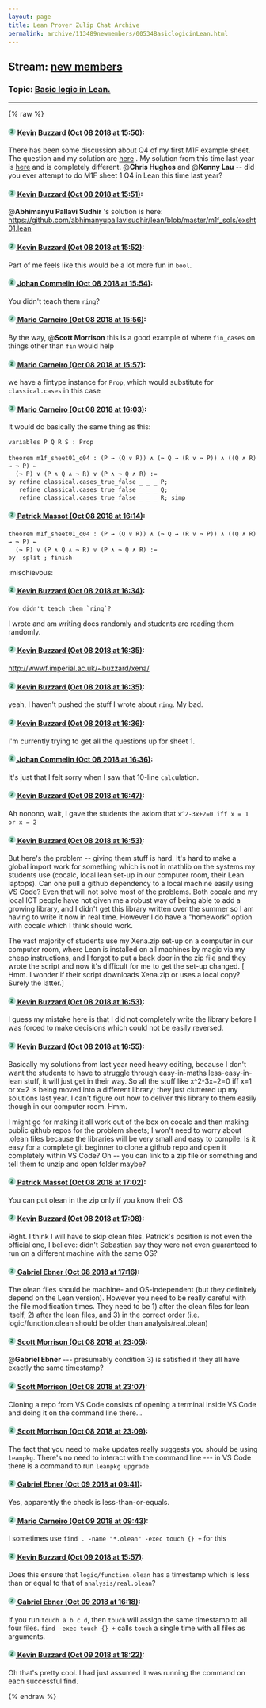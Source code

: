 ```yaml
---
layout: page
title: Lean Prover Zulip Chat Archive 
permalink: archive/113489newmembers/00534BasiclogicinLean.html
---
```


## Stream: [new members](index.html)
### Topic: [Basic logic in Lean.](00534BasiclogicinLean.html)

---


{% raw %}
#### [![Click to go to Zulip](../../assets/img/zulip2.png) Kevin Buzzard (Oct 08 2018 at 15:50)](https://leanprover.zulipchat.com/#narrow/stream/113489-new%20members/topic/Basic%20logic%20in%20Lean./near/135404145):
There has been some discussion about Q4 of my first M1F example sheet. The question and my solution are [here](https://github.com/kbuzzard/xena/tree/master/M1F/problem_bank/PB0104) . My solution from this time last year is [here](https://github.com/kbuzzard/xena/blob/a61d6db673ae8ab2672cbf6522894f743b08a6e6/M1F/2017-18/Example_Sheet_01/Questions_02_to_4/M1F_sheet01_solutions02_to_04.lean#L60) and is completely different. @**Chris Hughes** and @**Kenny Lau**  -- did you ever attempt to do M1F sheet 1 Q4 in Lean this time last year?

#### [![Click to go to Zulip](../../assets/img/zulip2.png) Kevin Buzzard (Oct 08 2018 at 15:51)](https://leanprover.zulipchat.com/#narrow/stream/113489-new%20members/topic/Basic%20logic%20in%20Lean./near/135404266):
@**Abhimanyu Pallavi Sudhir** 's solution is here: https://github.com/abhimanyupallavisudhir/lean/blob/master/m1f_sols/exsht01.lean

#### [![Click to go to Zulip](../../assets/img/zulip2.png) Kevin Buzzard (Oct 08 2018 at 15:52)](https://leanprover.zulipchat.com/#narrow/stream/113489-new%20members/topic/Basic%20logic%20in%20Lean./near/135404326):
Part of me feels like this would be a lot more fun in `bool`.

#### [![Click to go to Zulip](../../assets/img/zulip2.png) Johan Commelin (Oct 08 2018 at 15:54)](https://leanprover.zulipchat.com/#narrow/stream/113489-new%20members/topic/Basic%20logic%20in%20Lean./near/135404440):
You didn't teach them `ring`?

#### [![Click to go to Zulip](../../assets/img/zulip2.png) Mario Carneiro (Oct 08 2018 at 15:56)](https://leanprover.zulipchat.com/#narrow/stream/113489-new%20members/topic/Basic%20logic%20in%20Lean./near/135404664):
By the way, @**Scott Morrison** this is a good example of where `fin_cases` on things other than `fin` would help

#### [![Click to go to Zulip](../../assets/img/zulip2.png) Mario Carneiro (Oct 08 2018 at 15:57)](https://leanprover.zulipchat.com/#narrow/stream/113489-new%20members/topic/Basic%20logic%20in%20Lean./near/135404733):
we have a fintype instance for `Prop`, which would substitute for `classical.cases` in this case

#### [![Click to go to Zulip](../../assets/img/zulip2.png) Mario Carneiro (Oct 08 2018 at 16:03)](https://leanprover.zulipchat.com/#narrow/stream/113489-new%20members/topic/Basic%20logic%20in%20Lean./near/135405066):
It would do basically the same thing as this:
```lean
variables P Q R S : Prop

theorem m1f_sheet01_q04 : (P → (Q ∨ R)) ∧ (¬ Q → (R ∨ ¬ P)) ∧ ((Q ∧ R) → ¬ P) ↔
  (¬ P) ∨ (P ∧ Q ∧ ¬ R) ∨ (P ∧ ¬ Q ∧ R) :=
by refine classical.cases_true_false _ _ _ P;
   refine classical.cases_true_false _ _ _ Q;
   refine classical.cases_true_false _ _ _ R; simp
```

#### [![Click to go to Zulip](../../assets/img/zulip2.png) Patrick Massot (Oct 08 2018 at 16:14)](https://leanprover.zulipchat.com/#narrow/stream/113489-new%20members/topic/Basic%20logic%20in%20Lean./near/135405999):
```lean
theorem m1f_sheet01_q04 : (P → (Q ∨ R)) ∧ (¬ Q → (R ∨ ¬ P)) ∧ ((Q ∧ R) → ¬ P) ↔
  (¬ P) ∨ (P ∧ Q ∧ ¬ R) ∨ (P ∧ ¬ Q ∧ R) :=
by  split ; finish
```
:mischievous:

#### [![Click to go to Zulip](../../assets/img/zulip2.png) Kevin Buzzard (Oct 08 2018 at 16:34)](https://leanprover.zulipchat.com/#narrow/stream/113489-new%20members/topic/Basic%20logic%20in%20Lean./near/135407445):
```quote
You didn't teach them `ring`?
```
I wrote and am writing docs randomly and students are reading them randomly.

#### [![Click to go to Zulip](../../assets/img/zulip2.png) Kevin Buzzard (Oct 08 2018 at 16:35)](https://leanprover.zulipchat.com/#narrow/stream/113489-new%20members/topic/Basic%20logic%20in%20Lean./near/135407480):
http://wwwf.imperial.ac.uk/~buzzard/xena/

#### [![Click to go to Zulip](../../assets/img/zulip2.png) Kevin Buzzard (Oct 08 2018 at 16:35)](https://leanprover.zulipchat.com/#narrow/stream/113489-new%20members/topic/Basic%20logic%20in%20Lean./near/135407537):
yeah, I haven't pushed the stuff I wrote about `ring`. My bad.

#### [![Click to go to Zulip](../../assets/img/zulip2.png) Kevin Buzzard (Oct 08 2018 at 16:36)](https://leanprover.zulipchat.com/#narrow/stream/113489-new%20members/topic/Basic%20logic%20in%20Lean./near/135407586):
I'm currently trying to get all the questions up for sheet 1.

#### [![Click to go to Zulip](../../assets/img/zulip2.png) Johan Commelin (Oct 08 2018 at 16:36)](https://leanprover.zulipchat.com/#narrow/stream/113489-new%20members/topic/Basic%20logic%20in%20Lean./near/135407613):
It's just that I felt sorry when I saw that 10-line `calc`ulation.

#### [![Click to go to Zulip](../../assets/img/zulip2.png) Kevin Buzzard (Oct 08 2018 at 16:47)](https://leanprover.zulipchat.com/#narrow/stream/113489-new%20members/topic/Basic%20logic%20in%20Lean./near/135408370):
Ah nonono, wait, I gave the students the axiom that `x^2-3x+2=0 iff x = 1 or x = 2`

#### [![Click to go to Zulip](../../assets/img/zulip2.png) Kevin Buzzard (Oct 08 2018 at 16:53)](https://leanprover.zulipchat.com/#narrow/stream/113489-new%20members/topic/Basic%20logic%20in%20Lean./near/135408792):
But here's the problem -- giving them stuff is hard. It's hard to make a global import work for something which is not in mathlib on the systems my students use (cocalc, local lean set-up in our computer room, their Lean laptops). Can one pull a github dependency to a local machine easily using VS Code? Even that will not solve most of the problems. Both cocalc and my local ICT people have not given me a robust way of being able to add a growing library, and I didn't get this library written over the summer so I am having to write it now in real time.  However I do have a "homework" option with cocalc which I think should work. 

The vast majority of students use my Xena.zip set-up on a computer in our computer room, where Lean is installed on all machines by magic via my cheap instructions, and I forgot to put a back door in the zip file and they wrote the script and now it's difficult for me to get the set-up changed. [ Hmm. I wonder if their script downloads Xena.zip or uses a local copy? Surely the latter.]

#### [![Click to go to Zulip](../../assets/img/zulip2.png) Kevin Buzzard (Oct 08 2018 at 16:53)](https://leanprover.zulipchat.com/#narrow/stream/113489-new%20members/topic/Basic%20logic%20in%20Lean./near/135408822):
I guess my mistake here is that I did not completely write the library before I was forced to make decisions which could not be easily reversed.

#### [![Click to go to Zulip](../../assets/img/zulip2.png) Kevin Buzzard (Oct 08 2018 at 16:55)](https://leanprover.zulipchat.com/#narrow/stream/113489-new%20members/topic/Basic%20logic%20in%20Lean./near/135408915):
Basically my solutions from last year need heavy editing, because I don't want the students to have to struggle through easy-in-maths less-easy-in-lean stuff, it will just get in their way. So all the stuff like x^2-3x+2=0 iff x=1 or x=2 is being moved into a different library; they just cluttered up my solutions last year. I can't figure out how to deliver this library to them easily though in our computer room. Hmm.

I might go for making it all work out of the box on cocalc and then making public github repos for the problem sheets; I won't need to worry about .olean files because the libraries will be very small and easy to compile. Is it easy for a complete git beginner to clone a github repo and open it completely within VS Code? Oh -- you can link to a zip file or something and tell them to unzip and open folder maybe?

#### [![Click to go to Zulip](../../assets/img/zulip2.png) Patrick Massot (Oct 08 2018 at 17:02)](https://leanprover.zulipchat.com/#narrow/stream/113489-new%20members/topic/Basic%20logic%20in%20Lean./near/135409410):
You can put olean in the zip only if you know their OS

#### [![Click to go to Zulip](../../assets/img/zulip2.png) Kevin Buzzard (Oct 08 2018 at 17:08)](https://leanprover.zulipchat.com/#narrow/stream/113489-new%20members/topic/Basic%20logic%20in%20Lean./near/135409724):
Right. I think I will have to skip olean files. Patrick's position is not even the official one, I believe: didn't Sebastian say they were not even guaranteed to run on a different machine with the same OS?

#### [![Click to go to Zulip](../../assets/img/zulip2.png) Gabriel Ebner (Oct 08 2018 at 17:16)](https://leanprover.zulipchat.com/#narrow/stream/113489-new%20members/topic/Basic%20logic%20in%20Lean./near/135410223):
The olean files should be machine- and OS-independent (but they definitely depend on the Lean version).  However you need to be really careful with the file modification times.  They need to be 1) after the olean files for lean itself, 2) after the lean files, and 3) in the correct order (i.e. logic/function.olean should be older than analysis/real.olean)

#### [![Click to go to Zulip](../../assets/img/zulip2.png) Scott Morrison (Oct 08 2018 at 23:05)](https://leanprover.zulipchat.com/#narrow/stream/113489-new%20members/topic/Basic%20logic%20in%20Lean./near/135427947):
@**Gabriel Ebner**  --- presumably condition 3) is satisfied if they all have exactly the same timestamp?

#### [![Click to go to Zulip](../../assets/img/zulip2.png) Scott Morrison (Oct 08 2018 at 23:07)](https://leanprover.zulipchat.com/#narrow/stream/113489-new%20members/topic/Basic%20logic%20in%20Lean./near/135428020):
Cloning a repo from VS Code consists of opening a terminal inside VS Code and doing it on the command line there...

#### [![Click to go to Zulip](../../assets/img/zulip2.png) Scott Morrison (Oct 08 2018 at 23:09)](https://leanprover.zulipchat.com/#narrow/stream/113489-new%20members/topic/Basic%20logic%20in%20Lean./near/135428096):
The fact that you need to make updates really suggests you should be using `leanpkg`. There's no need to interact with the command line --- in VS Code there is a command to run `leanpkg upgrade`.

#### [![Click to go to Zulip](../../assets/img/zulip2.png) Gabriel Ebner (Oct 09 2018 at 09:41)](https://leanprover.zulipchat.com/#narrow/stream/113489-new%20members/topic/Basic%20logic%20in%20Lean./near/135450329):
Yes, apparently the check is less-than-or-equals.

#### [![Click to go to Zulip](../../assets/img/zulip2.png) Mario Carneiro (Oct 09 2018 at 09:43)](https://leanprover.zulipchat.com/#narrow/stream/113489-new%20members/topic/Basic%20logic%20in%20Lean./near/135450407):
I sometimes use `find . -name "*.olean" -exec touch {} +` for this

#### [![Click to go to Zulip](../../assets/img/zulip2.png) Kevin Buzzard (Oct 09 2018 at 15:57)](https://leanprover.zulipchat.com/#narrow/stream/113489-new%20members/topic/Basic%20logic%20in%20Lean./near/135471295):
Does this ensure that `logic/function.olean` has a timestamp which is less than or equal to that of `analysis/real.olean`?

#### [![Click to go to Zulip](../../assets/img/zulip2.png) Gabriel Ebner (Oct 09 2018 at 16:18)](https://leanprover.zulipchat.com/#narrow/stream/113489-new%20members/topic/Basic%20logic%20in%20Lean./near/135472635):
If you run `touch a b c d`, then `touch` will assign the same timestamp to all four files.  `find -exec touch {} +` calls `touch` a single time with all files as arguments.

#### [![Click to go to Zulip](../../assets/img/zulip2.png) Kevin Buzzard (Oct 09 2018 at 18:22)](https://leanprover.zulipchat.com/#narrow/stream/113489-new%20members/topic/Basic%20logic%20in%20Lean./near/135481231):
Oh that's pretty cool. I had just assumed it was running the command on each successful find.


{% endraw %}
